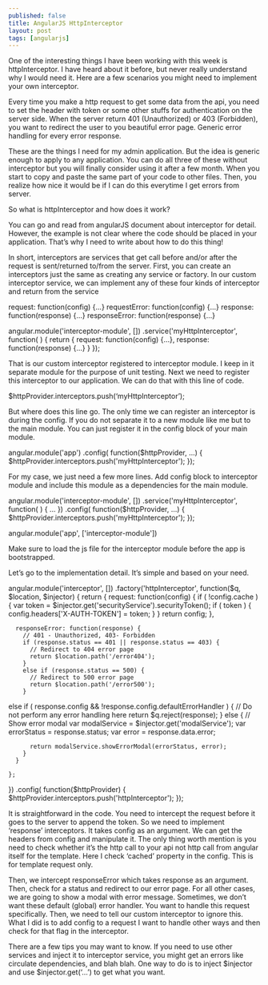 ```yaml
---
published: false
title: AngularJS HttpInterceptor
layout: post
tags: [angularjs]
---
```

One of the interesting things I have been working with this week is httpInterceptor. I have heard about it before, but never really understand why I would need it. Here are a few scenarios you might need to implement your own interceptor.

Every time you make a http request to get some data from the api, you need to set the header with token or some other stuffs for authentication on the server side.
When the server return 401 (Unauthorized) or 403 (Forbidden), you want to redirect the user to you beautiful error page.
Generic error handling for every error response.

These are the things I need for my admin application. But the idea is generic enough to apply to any application. You can do all three of these without interceptor but you will finally consider using it after a few month. When you start to copy and paste the same part of your code to other files. Then, you realize how nice it would be if I can do this everytime I get errors from server.

So what is httpInterceptor and how does it work?

You can go and read from angularJS document about interceptor for detail. However, the example is not clear where the code should be placed in your application. That’s why I need to write about how to do this thing!

In short, interceptors are services that get call before and/or after the request is sent/returned to/from the server.  First, you can create an interceptors just the same as creating any service or factory. In our custom interceptor service, we can implement any of these four kinds of interceptor and return from the service

request: function(config) {...}
requestError: function(config) {...}
response: function(response) {...}
responseError: function(response) {...}


angular.module('interceptor-module', [])
	.service('myHttpInterceptor', function( ) {
		return { request: function(config) {...},
			response: function(response) {...}
		}
	});

That is our custom interceptor registered to interceptor module. I keep in it separate module for the purpose of unit testing. Next we need to register this interceptor to our application. We can do that with this line of code.

$httpProvider.interceptors.push(‘myHttpInterceptor’);

But where does this line go. The only time we can register an interceptor is during the config. If you do not separate it to a new module like me but to the main module. You can just register it in the config block of your main module.

angular.module('app')
	.config( function($httpProvider, ...) {
		$httpProvider.interceptors.push('myHttpInterceptor');
	});

For my case, we just need a few more lines. Add config block to interceptor module and include this module as a dependencies for the main module.

angular.module('interceptor-module', [])
	.service('myHttpInterceptor', function( ) {
		...
	})
.config( function($httpProvider, ...) {
		$httpProvider.interceptors.push('myHttpInterceptor');
	});


angular.module('app', ['interceptor-module'])

Make sure to load the js file for the interceptor module before the app is bootstrapped.

Let’s go to the implementation detail. It’s simple and based on your need. 

angular.module('interceptor', [])
  .factory('httpInterceptor', function($q, $location, $injector) {
    return {
      request: function(config) {
        if ( !config.cache ) {
          var token = $injector.get('securityService').securityToken();
          if ( token ) {
            config.headers['X-AUTH-TOKEN'] = token;
          }
        }
        return config;
      },

      responseError: function(response) {
        // 401 - Unauthorized, 403- Forbidden
        if (response.status == 401 || response.status == 403) {
          // Redirect to 404 error page
          return $location.path('/error404');
        }
        else if (response.status == 500) {
          // Redirect to 500 error page
          return $location.path('/error500');
        }
else if ( response.config && !response.config.defaultErrorHandler ) {
          // Do not perform any error handling here
          return $q.reject(response);
        }
        else {
          // Show error modal
          var modalService = $injector.get('modalService');
          var errorStatus = response.status;
          var error = response.data.error;

          return modalService.showErrorModal(errorStatus, error);
        }
      }

    };
  })
  .config(
    function($httpProvider) {
      $httpProvider.interceptors.push('httpInterceptor');
    });

It is straightforward in the code. You need to intercept the request before it goes to the server to append the token. So we need to implement ‘response’ interceptors. It takes config as an argument. We can get the headers from config and manipulate it. The only thing worth mention is you need to check whether it’s the http call to your api not http call from angular itself for the template. Here I check ‘cached’ property in the config. This is for template request only.

Then, we intercept responseError which takes response as an argument. Then, check for a status and redirect to our error page. For all other cases, we are going to show a modal with error message. Sometimes, we don’t want these default (global) error handler. You want to handle this request specifically. Then, we need to tell our custom interceptor to ignore this. What I did is to add config to a request I want to handle other ways and then check for that flag in the interceptor. 

There are a few tips you may want to know. If you need to use other services and inject it to interceptor service, you might get an errors like circulate dependencies, and blah blah. One way to do is to inject $injector and use $injector.get(‘...’) to get what you want.


